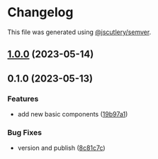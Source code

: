 # Changelog

This file was generated using [@jscutlery/semver](https://github.com/jscutlery/semver).

## [1.0.0](https://github.com/clayton-duarte/cpd/compare/text-0.1.0...text-1.0.0) (2023-05-14)

## 0.1.0 (2023-05-13)


### Features

* add new basic components ([19b97a1](https://github.com/clayton-duarte/cpd/commit/19b97a1d1af3652579d5cd7077886a6aff6d8c6b))


### Bug Fixes

* version and publish ([8c81c7c](https://github.com/clayton-duarte/cpd/commit/8c81c7ca317c1445a248d01aa1b79a225ffeb747))
